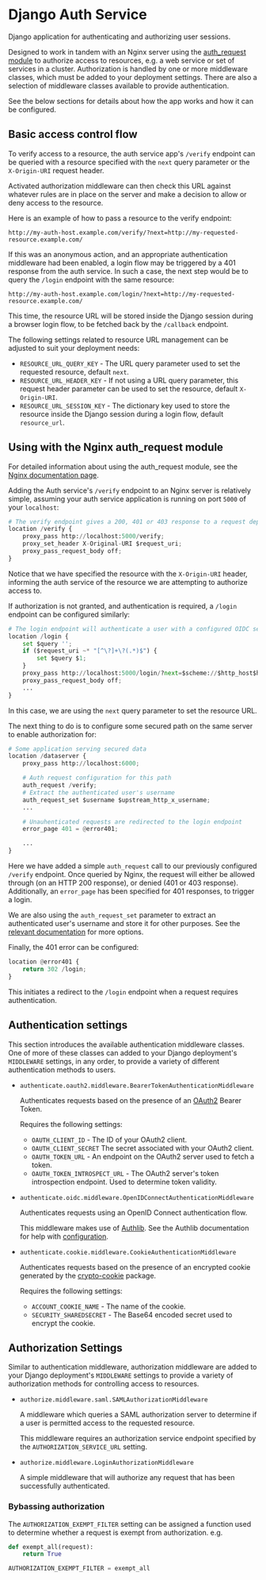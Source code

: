 # Django Auth Service

Django application for authenticating and authorizing user sessions.

Designed to work in tandem with an Nginx server using the [auth_request module](http://nginx.org/en/docs/http/ngx_http_auth_request_module.html)
to authorize access to resources, e.g. a web service or set of services in a cluster.
Authorization is handled by one or more middleware classes, which must be added to your deployment settings.
There are also a selection of middleware classes available to provide authentication.

See the below sections for details about how the app works and how it can be configured.

## Basic access control flow

To verify access to a resource, the auth service app's `/verify` endpoint can be queried with a resource specified
with the `next` query parameter or the `X-Origin-URI` request header.

Activated authorization middleware can then check this URL against whatever rules are in place on the server and
make a decision to allow or deny access to the resource.

Here is an example of how to pass a resource to the verify endpoint:

```
http://my-auth-host.example.com/verify/?next=http://my-requested-resource.example.com/
```

If this was an anonymous action, and an appropriate authentication middleware had been enabled, a login flow
may be triggered by a 401 response from the auth service. In such a case, the next step would be to query the `/login`
endpoint with the same resource:

```
http://my-auth-host.example.com/login/?next=http://my-requested-resource.example.com/
```

This time, the resource URL will be stored inside the Django session during a browser login flow, to be fetched
back by the `/callback` endpoint.

The following settings related to resource URL management can be adjusted to suit your deployment needs:

- `RESOURCE_URL_QUERY_KEY` - The URL query parameter used to set the requested resource, default `next`.
- `RESOURCE_URL_HEADER_KEY` - If not using a URL query parameter, this request header parameter can be used to set the resource, default `X-Origin-URI`.
- `RESOURCE_URL_SESSION_KEY` - The dictionary key used to store the resource inside the Django session during a login flow, default `resource_url`.

## Using with the Nginx auth_request module

For detailed information about using the auth_request module, see the [Nginx documentation page](http://nginx.org/en/docs/http/ngx_http_auth_request_module.html).

Adding the Auth service's `/verify` endpoint to an Nginx server is relatively simple, assuming your auth service application is running on port `5000` of your `localhost`:

```python
# The verify endpoint gives a 200, 401 or 403 response to a request depending on authorization
location /verify {
    proxy_pass http://localhost:5000/verify;
    proxy_set_header X-Original-URI $request_uri;
    proxy_pass_request_body off;
}
```

Notice that we have specified the resource with the `X-Origin-URI` header, informing the auth service of the resource we are attempting to authorize access to.

If authorization is not granted, and authentication is required, a `/login` endpoint can be configured similarly:

```python
# The login endpoint will authenticate a user with a configured OIDC server
location /login {
    set $query '';
    if ($request_uri ~* "[^\?]+\?(.*)$") {
        set $query $1;
    }
    proxy_pass http://localhost:5000/login/?next=$scheme://$http_host$http_port$request_uri;
    proxy_pass_request_body off;
    ...
}
```

In this case, we are using the `next` query parameter to set the resource URL.

The next thing to do is to configure some secured path on the same server to enable authorization for:

```python
# Some application serving secured data
location /dataserver {
    proxy_pass http://localhost:6000;

    # Auth request configuration for this path
    auth_request /verify;
    # Extract the authenticated user's username
    auth_request_set $username $upstream_http_x_username;
    ...

    # Unauhenticated requests are redirected to the login endpoint
    error_page 401 = @error401;

    ...
}
```

Here we have added a simple `auth_request` call to our previously configured `/verify` endpoint. Once queried by Nginx, the request will either be allowed through (on an HTTP 200 response), or denied (401 or 403 response). Additionally, an `error_page` has been specified for 401 responses, to trigger a login.

We are also using the `auth_request_set` parameter to extract an authenticated user's username and store it for other purposes. See the [relevant documentation](http://nginx.org/en/docs/http/ngx_http_auth_request_module.html) for more options.

Finally, the 401 error can be configured:

```python
location @error401 {
    return 302 /login;
}
```

This initiates a redirect to the `/login` endpoint when a request requires authentication.

## Authentication settings

This section introduces the available authentication middleware classes. One of more of these classes can added to your Django deployment's `MIDDLEWARE`
settings, in any order, to provide a variety of different authentication methods to users.

- `authenticate.oauth2.middleware.BearerTokenAuthenticationMiddleware`

  Authenticates requests based on the presence of an [OAuth2](https://oauth.net/2/) Bearer Token.

  Requires the following settings:

  - `OAUTH_CLIENT_ID` - The ID of your OAuth2 client.
  - `OAUTH_CLIENT_SECRET` The secret associated with your OAuth2 client.
  - `OAUTH_TOKEN_URL` - An endpoint on the OAuth2 server used to fetch a token.
  - `OAUTH_TOKEN_INTROSPECT_URL` - The OAuth2 server's token introspection endpoint. Used to determine token validity.

- `authenticate.oidc.middleware.OpenIDConnectAuthenticationMiddleware`

  Authenticates requests using an OpenID Connect authentication flow.

  This middleware makes use of [Authlib](https://pypi.org/project/Authlib/). See the Authlib documentation for help with [configuration](https://docs.authlib.org/en/latest/client/django.html#configuration).

- `authenticate.cookie.middleware.CookieAuthenticationMiddleware`

  Authenticates requests based on the presence of an encrypted cookie generated by the [crypto-cookie](https://pypi.org/project/crypto-cookie/) package.

  Requires the following settings:

  - `ACCOUNT_COOKIE_NAME` - The name of the cookie.
  - `SECURITY_SHAREDSECRET` - The Base64 encoded secret used to encrypt the cookie.

## Authorization Settings

Similar to authentication middleware, authorization middleware are added to your Django deployment's `MIDDLEWARE` settings
to provide a variety of authorization methods for controlling access to resources.

- `authorize.middleware.saml.SAMLAuthorizationMiddleware`

  A middleware which queries a SAML authorization server to determine if a user is permitted access to the requested resource.

  This middleware requires an authorization service endpoint specified by the `AUTHORIZATION_SERVICE_URL` setting.

- `authorize.middleware.LoginAuthorizationMiddleware`

  A simple middleware that will authorize any request that has been successfully authenticated.

### Bybassing authorization

The `AUTHORIZATION_EXEMPT_FILTER` setting can be assigned a function used to determine whether a request is exempt from authorization. e.g.

  ```python
  def exempt_all(request):
      return True

  AUTHORIZATION_EXEMPT_FILTER = exempt_all
  ```
